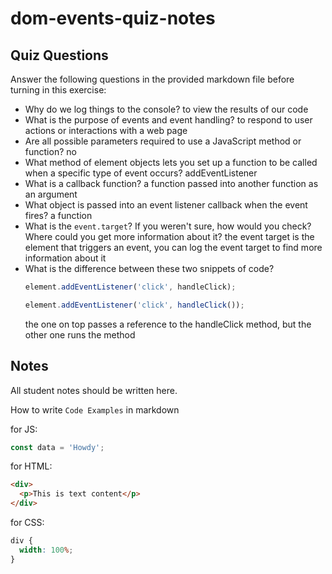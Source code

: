 # dom-events-quiz-notes

## Quiz Questions

Answer the following questions in the provided markdown file before turning in this exercise:

- Why do we log things to the console?
  to view the results of our code
- What is the purpose of events and event handling?
  to respond to user actions or interactions with a web page
- Are all possible parameters required to use a JavaScript method or function?
  no
- What method of element objects lets you set up a function to be called when a specific type of event occurs?
  addEventListener
- What is a callback function?
  a function passed into another function as an argument
- What object is passed into an event listener callback when the event fires?
  a function
- What is the `event.target`? If you weren't sure, how would you check? Where could you get more information about it?
  the event target is the element that triggers an event, you can log the event target to find more information about it
- What is the difference between these two snippets of code?
  ```js
  element.addEventListener('click', handleClick);
  ```
  ```js
  element.addEventListener('click', handleClick());
  ```
  the one on top passes a reference to the handleClick method, but the other one runs the method

## Notes

All student notes should be written here.

How to write `Code Examples` in markdown

for JS:

```javascript
const data = 'Howdy';
```

for HTML:

```html
<div>
  <p>This is text content</p>
</div>
```

for CSS:

```css
div {
  width: 100%;
}
```

